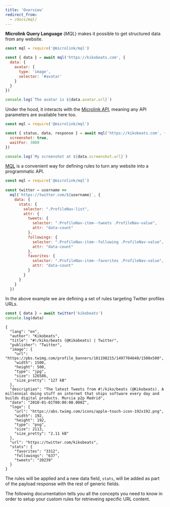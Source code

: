 ```yaml
---
title: 'Overview'
redirect_from:
  - /docs/mql/
--- 
```


**Microlink Query Language** (*MQL*) makes it possible to get structured data from any website.

```js
const mql = require('@microlink/mql')

const { data } = await mql('https://kikobeats.com', {
  data: {
    avatar: {
      type: 'image',
      selector: '#avatar'
    }
  }
})

console.log(`The avatar is ${data.avatar.url}`)
```

<Figcaption children='The only thing you need to do is declare the data you wish to obtain.' />

Under the hood, it interacts with the [Microlink API](/docs/api/getting-started/overview), meaning any API parameters are available here too.

```js
const mql = require('@microlink/mql')

const { status, data, response } = await mql('https://kikobeats.com', {
  screenshot: true,
  waitFor: 3000
})

console.log(`My screenshot at ${data.screenshot.url}`)
```

[MQL](https://www.npmjs.com/package/@microlink/mql) is a convenient way for defining rules to turn any website into a programmatic API.

```js
const mql = require('@microlink/mql')
 
const twitter = username =>
  mql(`https://twitter.com/${username}`, {
    data: {
      stats: {
        selector: ".ProfileNav-list",
        attr: {
          tweets: {
            selector: ".ProfileNav-item--tweets .ProfileNav-value",
            attr: "data-count"
          },
          followings: {
            selector: ".ProfileNav-item--following .ProfileNav-value",
            attr: "data-count"
          },
          favorites: {
            selector: ".ProfileNav-item--favorites .ProfileNav-value",
            attr: "data-count"
          }
        }
      }
    }
  })
```

In the above example we are defining a set of rules targeting Twitter profiles URLs.

```js
const { data } = await twitter('kikobeats')
console.log(data)
```

```json{25,29}
{
  "lang": "en",
  "author": "Kikobeats",
  "title": "#!/kiko/beats (@Kikobeats) | Twitter",
  "publisher": "Twitter",
  "image": {
    "url": "https://pbs.twimg.com/profile_banners/101198215/1497704640/1500x500",
    "width": 1500,
    "height": 500,
    "type": "jpg",
    "size": 126586,
    "size_pretty": "127 kB"
  },
  "description": "The latest Tweets from #!/kiko/beats (@Kikobeats). A millennial doing stuff on internet that ships software every day and builds digital products. Murcia p2p Madrid",
  "date": "2010-01-01T00:00:00.000Z",
  "logo": {
    "url": "https://abs.twimg.com/icons/apple-touch-icon-192x192.png",
    "width": 192,
    "height": 192,
    "type": "png",
    "size": 2113,
    "size_pretty": "2.11 kB"
  },
  "url": "https://twitter.com/kikobeats",
  "stats": {
    "favorites": "3312",
    "followings": "637",
    "tweets": "20239"
  }
}
```

The rules will be applied and a new data field, `stats`, will be added as part of the payload response with the rest of generic fields.

The following documentation tells you all the concepts you need to know in order to setup your custom rules for retrieveing specific URL content.
